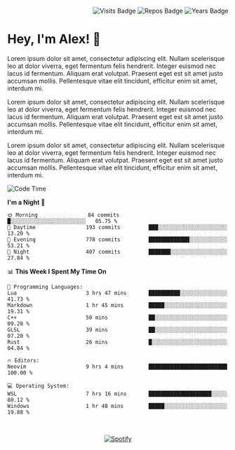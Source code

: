 <p align="right">
  <img src="https://badges.pufler.dev/visits/Alextibtab/Alextibtab" alt="Visits Badge">
  <img src="https://badges.pufler.dev/repos/Alextibtab/" alt="Repos Badge">
  <img src="https://badges.pufler.dev/years/Alextibtab/" alt="Years Badge">
</p>

<h1 align="left">Hey, I'm Alex! 💽 </h1>

Lorem ipsum dolor sit amet, consectetur adipiscing elit. Nullam scelerisque leo at dolor viverra, eget fermentum felis hendrerit. Integer euismod nec lacus id fermentum. Aliquam erat volutpat. Praesent eget est sit amet justo accumsan mollis. Pellentesque vitae elit tincidunt, efficitur enim sit amet, interdum mi.

Lorem ipsum dolor sit amet, consectetur adipiscing elit. Nullam scelerisque leo at dolor viverra, eget fermentum felis hendrerit. Integer euismod nec lacus id fermentum. Aliquam erat volutpat. Praesent eget est sit amet justo accumsan mollis. Pellentesque vitae elit tincidunt, efficitur enim sit amet, interdum mi.

Lorem ipsum dolor sit amet, consectetur adipiscing elit. Nullam scelerisque leo at dolor viverra, eget fermentum felis hendrerit. Integer euismod nec lacus id fermentum. Aliquam erat volutpat. Praesent eget est sit amet justo accumsan mollis. Pellentesque vitae elit tincidunt, efficitur enim sit amet, interdum mi.

<!--START_SECTION:waka-->
![Code Time](http://img.shields.io/badge/Code%20Time-9%20hrs%204%20mins-blue)

**I'm a Night 🦉** 

```text
🌞 Morning                84 commits          █░░░░░░░░░░░░░░░░░░░░░░░░   05.75 % 
🌆 Daytime                193 commits         ███░░░░░░░░░░░░░░░░░░░░░░   13.20 % 
🌃 Evening                778 commits         █████████████░░░░░░░░░░░░   53.21 % 
🌙 Night                  407 commits         ███████░░░░░░░░░░░░░░░░░░   27.84 % 
```


📊 **This Week I Spent My Time On** 

```text
💬 Programming Languages: 
Lua                      3 hrs 47 mins       ██████████░░░░░░░░░░░░░░░   41.73 % 
Markdown                 1 hr 45 mins        █████░░░░░░░░░░░░░░░░░░░░   19.31 % 
C++                      50 mins             ██░░░░░░░░░░░░░░░░░░░░░░░   09.28 % 
GLSL                     39 mins             ██░░░░░░░░░░░░░░░░░░░░░░░   07.20 % 
Rust                     26 mins             █░░░░░░░░░░░░░░░░░░░░░░░░   04.84 % 

🔥 Editors: 
Neovim                   9 hrs 4 mins        █████████████████████████   100.00 % 

💻 Operating System: 
WSL                      7 hrs 16 mins       ████████████████████░░░░░   80.12 % 
Windows                  1 hr 48 mins        █████░░░░░░░░░░░░░░░░░░░░   19.88 % 
```


<!--END_SECTION:waka-->
&nbsp;<div align="center">
  [![Spotify](https://spotify-now-playing-wine-six.vercel.app/api/spotify)](https://open.spotify.com/user/pmo1v2ejnt42kgp5jar5drtag)
</div>

